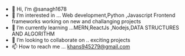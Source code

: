 - 👋 Hi, I’m @sanagh1678
- 👀 I’m interested in ... Web development,Python ,Javascript Frontend frameworks working on new and challanging projects 
- 🌱 I’m currently learning ...MERN,ReactJs ,Nodejs,DATA STRUCTURES AND ALGORITHM
- 💞️ I’m looking to collaborate on .. exciting projects 
- 📫 How to reach me ... khans945279@gmail.com

<!---
sanagh1678/sanagh1678 is a ✨ special ✨ repository because its `README.md` (this file) appears on your GitHub profile.
You can click the Preview link to take a look at your changes.
--->
